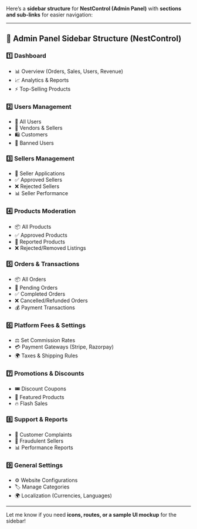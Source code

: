 Here’s a **sidebar structure** for **NestControl (Admin Panel)** with **sections and sub-links** for easier navigation:

---

## 📌 **Admin Panel Sidebar Structure (NestControl)**
### **1️⃣ Dashboard**
   - 📊 Overview (Orders, Sales, Users, Revenue)
   - 📈 Analytics & Reports
   - ⚡ Top-Selling Products

### **2️⃣ Users Management**
   - 👥 All Users
   - 🚀 Vendors & Sellers
   - 🛍 Customers
   - 🔨 Banned Users

### **3️⃣ Sellers Management**
   - 🏪 Seller Applications
   - ✅ Approved Sellers
   - ❌ Rejected Sellers
   - 📊 Seller Performance

### **4️⃣ Products Moderation**
   - 📦 All Products
   - ✅ Approved Products
   - 🚫 Reported Products
   - ❌ Rejected/Removed Listings

### **5️⃣ Orders & Transactions**
   - 📦 All Orders
   - 🚀 Pending Orders
   - ✅ Completed Orders
   - ❌ Cancelled/Refunded Orders
   - 💰 Payment Transactions

### **6️⃣ Platform Fees & Settings**
   - ⚖ Set Commission Rates
   - 💳 Payment Gateways (Stripe, Razorpay)
   - 🌍 Taxes & Shipping Rules

### **7️⃣ Promotions & Discounts**
   - 🎟 Discount Coupons
   - 🚀 Featured Products
   - 🔥 Flash Sales

### **8️⃣ Support & Reports**
   - 📩 Customer Complaints
   - 🚨 Fraudulent Sellers
   - 📊 Performance Reports

### **9️⃣ General Settings**
   - ⚙️ Website Configurations
   - 🏷 Manage Categories
   - 🌍 Localization (Currencies, Languages)

---

Let me know if you need **icons, routes, or a sample UI mockup** for the sidebar! 